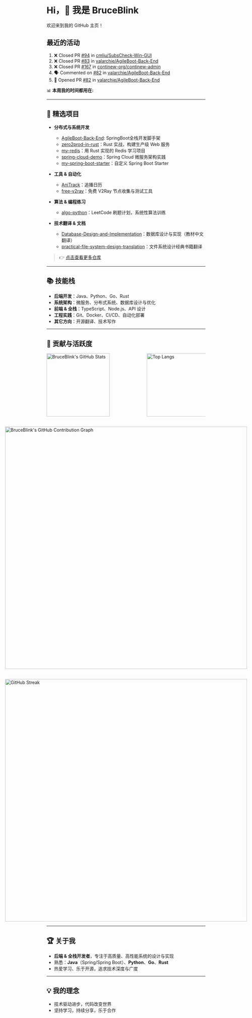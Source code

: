 # Hi，👋 我是 BruceBlink

欢迎来到我的 GitHub 主页！

## 最近的活动

<!--START_SECTION:activity-->
1. ❌ Closed PR [#94](https://github.com/cmliu/SubsCheck-Win-GUI/pull/94) in [cmliu/SubsCheck-Win-GUI](https://github.com/cmliu/SubsCheck-Win-GUI)
2. ❌ Closed PR [#83](https://github.com/valarchie/AgileBoot-Back-End/pull/83) in [valarchie/AgileBoot-Back-End](https://github.com/valarchie/AgileBoot-Back-End)
3. ❌ Closed PR [#167](https://github.com/continew-org/continew-admin/pull/167) in [continew-org/continew-admin](https://github.com/continew-org/continew-admin)
4. 🗣 Commented on [#82](https://github.com/valarchie/AgileBoot-Back-End/issues/82) in [valarchie/AgileBoot-Back-End](https://github.com/valarchie/AgileBoot-Back-End)
5. 💪 Opened PR [#82](https://github.com/valarchie/AgileBoot-Back-End/pull/82) in [valarchie/AgileBoot-Back-End](https://github.com/valarchie/AgileBoot-Back-End)
<!--END_SECTION:activity-->

📊 **本周我的时间都用在:**
<!--START_SECTION:waka-->
<!--END_SECTION:waka-->

---

## 🚀 精选项目

- **分布式与系统开发**
  - [AgileBoot-Back-End](https://github.com/BruceBlink/AgileBoot-Back-End): SpringBoot全栈开发脚手架
  - [zero2prod-in-rust](https://github.com/BruceBlink/zero2prod-in-rust)：Rust 实战，构建生产级 Web 服务
  - [my-redis](https://github.com/BruceBlink/my-redis)：用 Rust 实现的 Redis 学习项目
  - [spring-cloud-demo](https://github.com/BruceBlink/spring-cloud-demo)：Spring Cloud 微服务架构实践
  - [my-spring-boot-starter](https://github.com/BruceBlink/my-spring-boot-starter)：自定义 Spring Boot Starter

- **工具 & 自动化**
  - [AniTrack](https://github.com/BruceBlink/AniTrack)：追播日历
  - [free-v2ray](https://github.com/BruceBlink/free-v2ray)：免费 V2Ray 节点收集与测试工具

- **算法 & 编程练习**
  - [algo-python](https://github.com/BruceBlink/algo-python)：LeetCode 刷题计划，系统性算法训练

- **技术翻译 & 文档**
  - [Database-Design-and-Implementation](https://github.com/BruceBlink/Database-Design-and-Implementation)：数据库设计与实现（教材中文翻译）
  - [practical-file-system-design-translation](https://github.com/BruceBlink/practical-file-system-design-translation)：文件系统设计经典书籍翻译

> 👉 [点击查看更多仓库](https://github.com/BruceBlink?tab=repositories)

---

## 📚 技能栈

- **后端开发**：Java、Python、Go、Rust
- **系统架构**：微服务、分布式系统、数据库设计与优化
- **前端 & 全栈**：TypeScript、Node.js、API 设计
- **工程实践**：Git、Docker、CI/CD、自动化部署
- **其它方向**：开源翻译、技术写作

---

## 🎯 贡献与活跃度

<!-- 统计与活跃度展示 -->
<div style="display: flex; flex-wrap: wrap; width: 100%; gap: 16px; justify-content: center; align-items: flex-start;">
  <img src="https://github-readme-stats.vercel.app/api?username=BruceBlink&show_icons=true&theme=radical" alt="BruceBlink's GitHub Stats" style="flex: 1 1 320px; min-width:240px; max-width:60%; height:200px; object-fit:contain;"/>
  <img src="https://github-readme-stats.vercel.app/api/top-langs/?username=BruceBlink&layout=compact&theme=radical" alt="Top Langs" style="flex: 1 1 180px; min-width:160px; max-width:38%; height:200px; object-fit:contain;"/>
</div>
<div style="height: 32px;"></div>
<div style="width:100%; display:flex; flex-direction:column; align-items:center;">
  <img src="https://github-readme-activity-graph.vercel.app/graph?username=BruceBlink&theme=radical" alt="BruceBlink's GitHub Contribution Graph" style="width:80vw; max-width:1000px; min-width:320px; height:auto; margin-bottom:32px;"/>
  <img src="https://github-readme-streak-stats-nfv4.vercel.app?user=BruceBlink&theme=dark&hide_border=true&border_radius=4.1&locale=zh_Hans" alt="GitHub Streak" style="width:80vw; max-width:1000px; min-width:320px; height:auto;"/>
</div>

---

## 🏆 关于我

- **后端 & 全栈开发者**，专注于高质量、高性能系统的设计与实现
- 熟悉：**Java**（Spring/Spring Boot）、**Python**、**Go**、**Rust**
- 热爱学习、乐于开源，追求技术深度与广度

---

## 💡 我的理念

- 技术驱动进步，代码改变世界
- 坚持学习，持续分享，乐于合作
